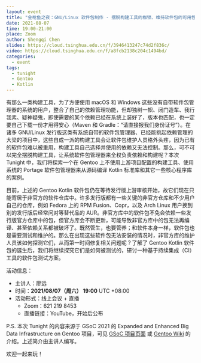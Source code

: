 ```yaml
---
layout: event
title: "金枪鱼之夜：GNU/Linux 软件包制作 - 摆脱构建工具的枷锁、维持软件包的可用性"
date: 2021-08-07
time: 19:00-21:00
place: Zoom
author: Shengqi Chen
slides: https://cloud.tsinghua.edu.cn/f/3946413247c74d2f836c/
video: https://cloud.tsinghua.edu.cn/f/a8fcb2138c204c1494bd/
categories:
  - event
tags:
  - tunight
  - Gentoo
  - Kotlin
---
```


有那么一类构建工具，为了方便使用 macOS 和 Windows 这些没有自带软件包管理器的系统的用户，整合了自己的依赖管理功能，但却独树一帜、闭门造车、我行我素、疑神疑鬼，即使需要的某个依赖已经在系统上装好了，版本也匹配，也一定要自己下载一份才用得安心（Maven 和 Gradle：“请直接报我们身份证号”）。在诸多 GNU/Linux 发行版这类有系统自带的软件包管理器、已经能挑起依赖管理的大梁的项目中，这些自成一派的构建工具会让软件包维护人员格外头疼，因为已有的软件包难以被重用，构建工具自己选择并使用的依赖又无法控制。那么，可不可以完全摆脱构建工具，让系统软件包管理器来全权负责依赖和构建呢？本次 Tunight 中，我们将探索一个在 Gentoo 上不使用上游项目配置的构建工具、使用系统的 Portage 软件包管理器来从源码编译 Kotlin 标准库和其它一些核心程序库的案例。

目前，上述的 Gentoo Kotlin 软件包仍在等待发行版上游审核开始，故它们现在只能寄居于非官方的软件仓库中。许多发行版都有一些关键的非官方仓库和不少用户自己的仓库，例如 Fedora 上的 RPM Fusion、Copr，以及 Arch Linux 用户换到别的发行版后经常问对等替代品的 AUR。非官方库中的软件包不免会依赖一些发行版官方仓库中的包，但官方库会不断更新，可能导致非官方库中的包无法再编译、甚至依赖关系都被破坏了。既然管生，也要管养；和软件本身一样，软件包也是需要测试和维护的。那么在出现这些软件包无法安装的情况时，非官方库的维护人员该如何探测它们，从而第一时间修复相关问题呢？了解了 Gentoo Kotlin 软件包的诞生后，我们将继续探究它们是如何被测试的，研讨一种基于持续集成（CI）工具的软件包测试方案。

活动信息：

* 主讲人：廖远
* 时间：**2021/08/07（周六） 19:00** UTC +08:00
* 活动形式：线上会议 + 直播
  * Zoom：621 219 8453
  * 直播链接：YouTube，开始后公布

P.S. 本次 Tunight 的内容来源于 GSoC 2021 的 Expanded and Enhanced Big Data Infrastructure on Gentoo 项目，可见 [GSoC 项目页面](https://summerofcode.withgoogle.com/projects/?sp-page=2#5063497366372352) 或 [Gentoo Wiki](https://wiki.gentoo.org/wiki/Google_Summer_of_Code/2021/Ideas/Big_Data_Infrastructure_by_Gentoo) 的介绍。上述简介由主讲人编写。


欢迎一起来玩！
